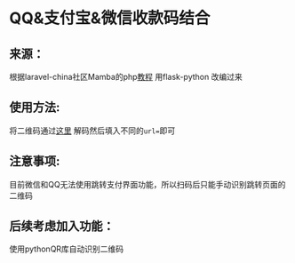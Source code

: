 QQ&支付宝&微信收款码结合  
======================
 
 ## 来源：
 根据laravel-china社区Mamba的php[教程](https://laravel-china.org/articles/11038/qq-wechat-alipay-three-in-one-payment-code/) 用flask-python  改编过来  
 ## 使用方法:
 将二维码通过[这里](http://tool.oschina.net/qr?type=2) 解码然后填入不同的`url=`即可  
 ## 注意事项:  
 目前微信和QQ无法使用跳转支付界面功能，所以扫码后只能手动识别跳转页面的二维码
## 后续考虑加入功能：</br>  
使用pythonQR库自动识别二维码
